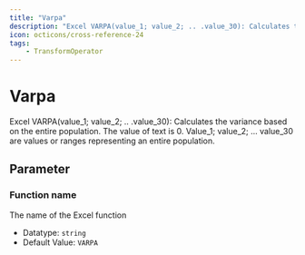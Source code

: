```yaml
---
title: "Varpa"
description: "Excel VARPA(value_1; value_2; .. .value_30): Calculates the variance based on the entire population. The value of text is 0. Value_1; value_2; ... value_30 are values or ranges representing an entire population."
icon: octicons/cross-reference-24
tags: 
    - TransformOperator
---
```

# Varpa
<!-- This file was generated - DO NOT CHANGE IT MANUALLY -->



Excel VARPA(value_1; value_2; .. .value_30): Calculates the variance based on the entire population. The value of text is 0. Value_1; value_2; ... value_30 are values or ranges representing an entire population.

## Parameter

### Function name

The name of the Excel function

- Datatype: `string`
- Default Value: `VARPA`



